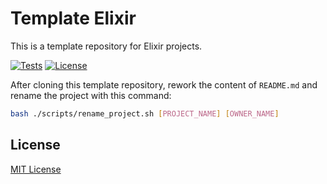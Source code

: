 # Template Elixir

This is a template repository for Elixir projects.

[![Tests](https://github.com/aifrak/template-elixir/actions/workflows/tests.yml/badge.svg)](https://github.com/aifrak/template-elixir/actions/workflows/tests.yml)
[![License](https://img.shields.io/github/license/aifrak/template-elixir?color=blue)](https://github.com/aifrak/template-elixir/blob/master/LICENSE)

After cloning this template repository, rework the content of `README.md` and 
rename the project with this command:

```bash
bash ./scripts/rename_project.sh [PROJECT_NAME] [OWNER_NAME]
```

## License

[MIT License](https://github.com/aifrak/template-elixir/blob/main/LICENSE)
